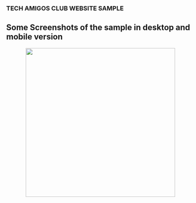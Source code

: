 ### TECH AMIGOS CLUB WEBSITE SAMPLE


## Some Screenshots of the sample in desktop and mobile version
<div align="center">
    <img src="../img/Screenshot(81).png" width="400px"</img> 
</div>


